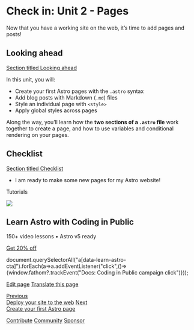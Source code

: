 Check in: Unit 2 - Pages
========================

Now that you have a working site on the web, it’s time to add pages and posts!

Looking ahead
-------------

[Section titled Looking ahead](#looking-ahead)

In this unit, you will:

*   Create your first Astro pages with the `.astro` syntax
*   Add blog posts with Markdown (`.md`) files
*   Style an individual page with `<style>`
*   Apply global styles across pages

Along the way, you’ll learn how the **two sections of a `.astro` file** work together to create a page, and how to use variables and conditional rendering on your pages.

Checklist
---------

[Section titled Checklist](#checklist)

 *    I am ready to make some new pages for my Astro website!

Tutorials

![](/_astro/CodingInPublic.DpaYu7Qd_5sx41.webp)

Learn Astro with **Coding in Public**
-------------------------------------

150+ video lessons • Astro v5 ready

[Get 20% off](https://learnastro.dev?code=ASTRO_PROMO)

document.querySelectorAll("a\[data-learn-astro-cta\]").forEach(a=>a.addEventListener("click",()=>{window.fathom?.trackEvent("Docs: Coding in Public campaign click")}));

[Edit page](https://github.com/withastro/docs/edit/main/src/content/docs/en/tutorial/2-pages/index.mdx) [Translate this page](https://contribute.docs.astro.build/guides/i18n/)

[Previous  
Deploy your site to the web](/en/tutorial/1-setup/5/) [Next  
Create your first Astro page](/en/tutorial/2-pages/1/)

[Contribute](/en/contribute/) [Community](https://astro.build/chat) [Sponsor](https://opencollective.com/astrodotbuild)